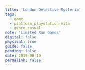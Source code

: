 ```yaml
---
title: 'London Detective Mysteria'
tags:
  - game
  - platform_playstation-vita
  - genre_casual
note: 'Limited Run Games'
digital: false
physical: true
guide: false
pending: false
date: 2019-06-10
permalink: false
---
```

